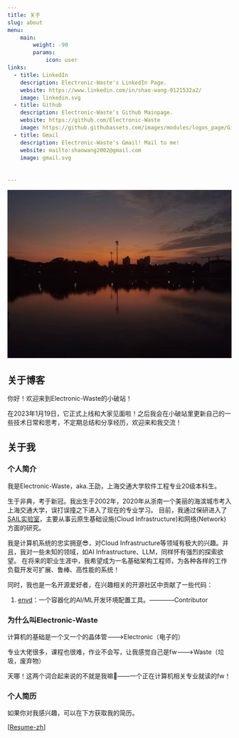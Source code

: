 ```yaml
---
title: 关于
slug: about
menu:
    main: 
        weight: -90
        params:
            icon: user
links:
  - title: LinkedIn
    description: Electronic-Waste's LinkedIn Page.
    website: https://www.linkedin.com/in/shao-wang-0121532a2/
    image: linkedin.svg
  - title: Github
    description: Electronic-Waste's Github Mainpage.
    website: https://github.com/Electronic-Waste
    image: https://github.githubassets.com/images/modules/logos_page/GitHub-Mark.png
  - title: Gmail
    description: Electronic-Waste's Gmail! Mail to me!
    website: mailto:shaowang2002@gmail.com
    image: gmail.svg
  

---
```

![最喜欢的风景——闵大荒的落日](sunset.jpg)
## 关于博客
你好！欢迎来到Electronic-Waste的小破站！

在2023年1月19日，它正式上线和大家见面啦！之后我会在小破站里更新自己的一些技术日常和思考，不定期总结和分享经历，欢迎来和我交流！

## 关于我
### 个人简介
我是Electronic-Waste，aka.王劭，上海交通大学软件工程专业20级本科生。

生于非典，考于新冠。我出生于2002年，2020年从浙南一个美丽的海滨城市考入上海交通大学，误打误撞之下进入了现在的专业学习。
目前，我通过保研进入了[SAIL实验室](https://github.com/sjtu-sail)，主要从事云原生基础设施(Cloud Infrastructure)和网络(Network)方面的研究。

我是计算机系统的忠实拥趸😎，对Cloud Infrastructure等领域有极大的兴趣。并且，我对一些未知的领域，如AI Infrastructure、LLM，同样怀有强烈的探索欲望。
在将来的职业生涯中，我希望成为一名基础架构工程师，为各种各样的工作负载开发可扩展、鲁棒、高性能的系统！

同时，我也是一名开源爱好者，在兴趣相关的开源社区中贡献了一些代码：

1. [envd](https://github.com/tensorchord/envd)：一个容器化的AI/ML开发环境配置工具。————Contributor

### 为什么叫Electronic-Waste

计算机的基础是一个又一个的晶体管--->Electronic（电子的）

专业大佬很多，课程也很难，作业不会写，让我感觉自己是fw--->Waste（垃圾，废弃物）

天哪！这两个词合起来说的不就是我嘛🤡——一个正在计算机相关专业就读的fw！

### 个人简历

如果你对我感兴趣，可以在下方获取我的简历。

\[[Resume-zh](resume-zh.pdf)\]

